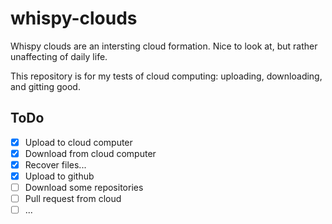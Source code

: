 # whispy-clouds

Whispy clouds are an intersting cloud formation. Nice to look at, but rather unaffecting of daily life.

This repository is for my tests of cloud computing: uploading, downloading, and gitting good. 

## ToDo
- [x] Upload to cloud computer
- [x] Download from cloud computer
- [x] Recover files...
- [x] Upload to github
- [ ] Download some repositories
- [ ] Pull request from cloud
- [ ] ...
